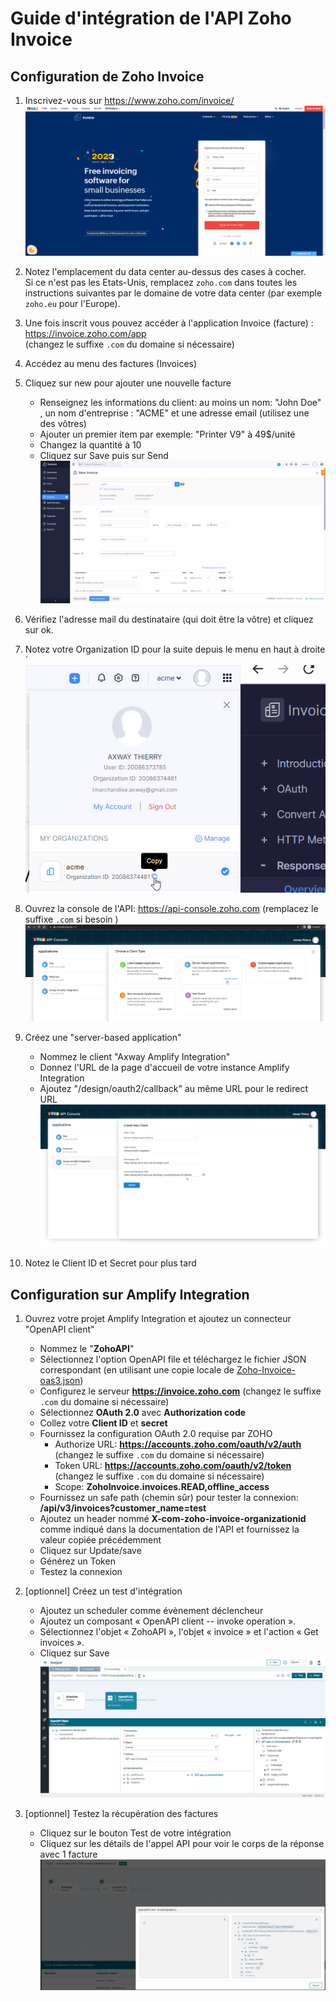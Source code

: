 # Guide d'intégration de l'API Zoho Invoice

## Configuration de Zoho Invoice

1. Inscrivez-vous sur <https://www.zoho.com/invoice/> \
   ![Sign Up](../assets/zoho-api-instructions/image1.png)

2. Notez l'emplacement du data center au-dessus des cases à cocher. \
   Si ce n'est pas les Etats-Unis, remplacez `zoho.com` dans toutes les instructions suivantes par le domaine de votre data center (par exemple `zoho.eu` pour l'Europe).

3. Une fois inscrit vous pouvez accéder à l'application Invoice (facture) : <https://invoice.zoho.com/app> \
    (changez le suffixe `.com` du domaine si nécessaire)

4. Accédez au menu des factures (Invoices)

5. Cliquez sur new pour ajouter une nouvelle facture

   - Renseignez les informations du client: au moins un nom: "John Doe" , un nom d'entreprise : "ACME" et une adresse email (utilisez une des vôtres)
   - Ajouter un premier item par exemple: "Printer V9" à 49$/unité
   - Changez la quantité à 10
   - Cliquez sur Save puis sur Send \
     ![New invoice](../assets/zoho-api-instructions/image2.png)

6. Vérifiez l'adresse mail du destinataire (qui doit être la vôtre) et cliquez sur ok.

7. Notez votre Organization ID pour la suite depuis le menu en haut à droite\
`  ![Organization ID](../assets/zoho-api-instructions/image3.png)

8. Ouvrez la console de l'API: <https://api-console.zoho.com> (remplacez le suffixe
    `.com` si besoin )![API console](../assets/zoho-api-instructions/image4.png)

9. Créez une "server-based application"
   - Nommez le client "Axway Amplify Integration"
   - Donnez l'URL de la page d'accueil de votre instance Amplify Integration
   - Ajoutez "/design/oauth2/callback" au même URL pour le redirect URL![server-based application](../assets/zoho-api-instructions/image5.png)

10. Notez le Client ID et Secret pour plus tard 

## Configuration sur Amplify Integration

1. Ouvrez votre projet Amplify Integration et ajoutez un connecteur "OpenAPI client"
    - Nommez le "**ZohoAPI**"
    - Sélectionnez l'option OpenAPI file et téléchargez le fichier JSON correspondant (en utilisant une copie locale de [Zoho-Invoice-oas3.json](../assets/Zoho-Invoice-oas3.json))
    - Configurez le serveur **<https://invoice.zoho.com>** (changez le suffixe `.com` du domaine si nécessaire)
    - Sélectionnez **OAuth 2.0** avec  **Authorization code**
    - Collez votre **Client ID** et **secret**
    - Fournissez la configuration OAuth 2.0 requise par ZOHO
        - Authorize URL: **<https://accounts.zoho.com/oauth/v2/auth>** \
          (changez le suffixe `.com` du domaine si nécessaire)
        - Token URL: **<https://accounts.zoho.com/oauth/v2/token>** \
          (changez le suffixe `.com` du domaine si nécessaire)
        - Scope: **ZohoInvoice.invoices.READ,offline_access**
    - Fournissez un safe path (chemin sûr) pour tester la connexion: **/api/v3/invoices?customer_name=test**
    - Ajoutez un header nommé **X-com-zoho-invoice-organizationid** comme indiqué dans la documentation de l'API et fournissez la valeur copiée précédemment
    - Cliquez sur Update/save 
    - Générez un Token
    - Testez la connexion

2. [optionnel] Créez un test d'intégration
    - Ajoutez un scheduler comme évènement déclencheur
    - Ajoutez un composant « OpenAPI client -- invoke operation ».
    - Sélectionnez l'objet « ZohoAPI », l'objet « invoice » et l'action « Get invoices ». 
    - Cliquez sur Save
    ![integration](../assets/zoho-api-instructions/image6.png)

3. [optionnel] Testez la récupération des factures
    - Cliquez sur le bouton Test de votre intégration
    - Cliquez sur les détails de l'appel API pour voir le corps de la réponse avec 1 facture
        ![Test](../assets/zoho-api-instructions/image7.png)
